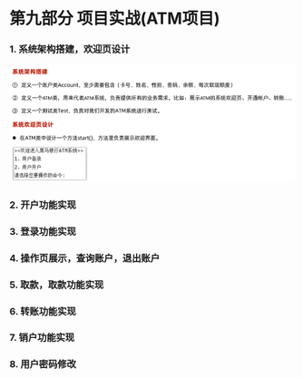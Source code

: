 # 第九部分 项目实战(ATM项目)  

### 1.  系统架构搭建，欢迎页设计  
![img_185.png](img_185.png)  

### 2.  开户功能实现  

### 3.  登录功能实现  

### 4.  操作页展示，查询账户，退出账户  

### 5.  取款，取款功能实现  

### 6.  转账功能实现  

### 7.  销户功能实现  

### 8.  用户密码修改 












 




































